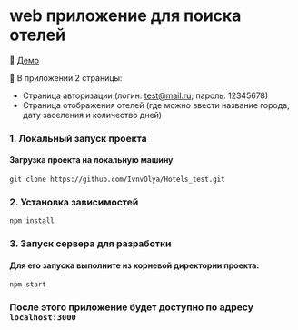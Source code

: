 # web приложение для поиска отелей

:tada: [Демо](https://ivnvolya.github.io/Online-Store-React/)

:large_blue_circle: В приложении 2 страницы:
- Страница авторизации (логин: test@mail.ru; пароль: 12345678)
- Страница отображения отелей (где можно ввести название города, дату заселения и количество дней)



### 1. Локальный запуск проекта</h3>
#### Загрузка проекта на локальную машину</h4>

```
git clone https://github.com/IvnvOlya/Hotels_test.git
```

### 2. Установка зависимостей

```
npm install
```

### 3. Запуск сервера для разработки
#### Для его запуска выполните из корневой директории проекта:

```
npm start
```

### После этого приложение будет доступно по адресу ``` localhost:3000 ```
